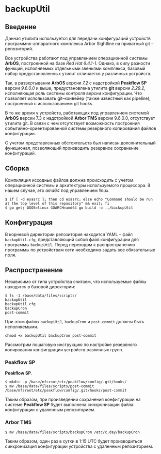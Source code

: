 # backupUtil

## Введение

Данная утилита используется для передачи конфигураций устройств программно-аппаратного комплекса Arbor Sightline на приватный git – репозиторий.

Все устройства работают под управлением операционной системы **ArbOS**, построенной на базе _Red Hat 6.4.1-1_.
Однако, в силу разности функций, исполняемых отдельными звеньями комплекса, базовый набор предустановленных утилит отличается у различных устройств.

Так, в развертывании **ArbOS** версии _7.2_ с надстройкой **Peakflow SP** версии _9.6.0.0_ и выше, предустановлена утилита **git** версии  _2.29.2_, исполняющая роль системы контроля версии конфигурации. Что позволяет использовать git–конвейер (также известный как pipeline), построенный с использованием git hooks.

В то же время у устройств, работающих под управлением системой **ArbOS** версии 7.3 с надстройкой **Arbor TMS** версии 9.6.0.0, отсутствует утилита git. В связи с чем отсутствует возможность построения событийно-ориентированной системы резервного копирования файлов конфигурации.

С учетом представленных обстоятельств был написан дополнительный функционал, позволяющий производить резервное сохранение конфигураций.  

## Сборка
Компиляция исходных файлов должна происходить с учетом операционной системы и архитектуры используемого процессора. В нашем случае, это _amd64_ под управлением _linux_. 
```shell
$ if [ -d exasrc ]; then cd exasrc; else echo "Command should be run at the top level of this repository" && exit; fi
$ go get; GOOS=linux GOARCH=amd64 go build -o ../backupUtil
```

## Конфигурация

В корневой директории репозитория находится YAML – файл `backupUtil.cfg`, представляющий собой файл конфигурации для программы `backupUtil`.
Перед переходом к распространению программы по устройствам сети необходимо задать все обязательные поля.

## Распространение

Независимо от типа устройства считаем, что используемые файлы находятся в базовой директории:
```shell
$ ls -1 /base/data/files/scripts/
backupUtil
backupUtil.cfg
backupCron 
post-commit
```
При этом файлы `backupUtil`, `backupCron` и `post-commit` должны быть исполняемыми.
```shell
chmod +x backupUtil backupCron post-commit
```

Рассмотрим пошаговую инструкцию по настройке резервного копирования конфигурации устройств различных групп.

### Peakflow SP
 **Peakflow SP**.
```shell
$ mkdir -p /base/nfsroot/etc/peakflow/config/.git/hooks/
$ mv /base/data/files/scripts/post-commit /base/nfsroot/etc/peakflow/config/.git/hooks/post-commit
```
Таким образом, при произведении сохранения конфигурации на системе **Peakflow SP** будет выполнена синхронизации файла конфигурации с удаленным репозиторием.


### Arbor TMS
```shell
$ mv /base/data/files/scripts/backupCron /etc/c.day/backupCron
```
Таким образом, один раз в сутки в 1:15 UTC будет производиться синхронизация конфигурации устройства с удаленным репозиторием.

